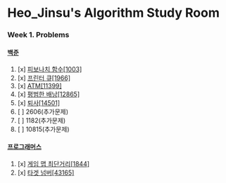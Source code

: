 # Heo_Jinsu's Algorithm Study Room

### Week 1. Problems
#### [백준](https://www.acmicpc.net/)
1. [x] [피보나치 함수[1003]](https://www.acmicpc.net/problem/1003)
2. [x] [프린터 큐[1966]](https://www.acmicpc.net/problem/1966)
3. [x] [ATM[11399]](https://www.acmicpc.net/problem/11399)
4. [x] [평범한 배낭[12865]](https://www.acmicpc.net/problem/12865)
5. [x] [퇴사[14501]](https://www.acmicpc.net/problem/14501)
6. [ ] 2606(추가문제)
7. [ ] 1182(추가문제)
8. [ ] 10815(추가문제)

#### [프로그래머스](https://programmers.co.kr/?utm_source=google&utm_medium=cpc&utm_campaign=brand_prgms_pc&gclid=CjwKCAiAqt-dBhBcEiwATw-ggEWyvh_tsGpON5borRxEqI3Azq_ULb1QHbG54tubhlY72nqUvpHv4RoCRxEQAvD_BwE)
1. [x] [게임 맵 최단거리[1844]](https://school.programmers.co.kr/learn/courses/30/lessons/1844)
2. [x] [타겟 넘버[43165]](https://school.programmers.co.kr/learn/courses/30/lessons/43165)
